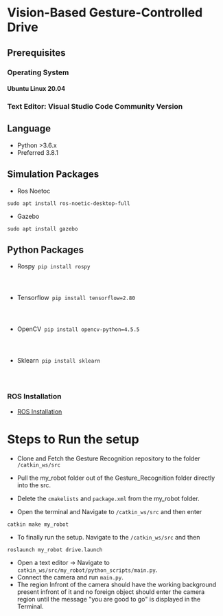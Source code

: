 
# Vision-Based Gesture-Controlled Drive

## Prerequisites

### Operating System

#### Ubuntu Linux 20.04

### Text Editor: Visual Studio Code Community Version

## Language

* Python >3.6.x
* Preferred 3.8.1

## Simulation Packages

* Ros Noetoc

<code>sudo apt install ros-noetic-desktop-full</code>

* Gazebo

<code>sudo apt install gazebo</code>

## Python Packages

* Rospy<code>
pip install rospy
</code>

* Tensorflow<code>
pip install tensorflow=2.80
</code>

* OpenCV<code>
pip install opencv-python=4.5.5
</code>

* Sklearn<code>
pip install sklearn
</code>

### ROS Installation

* <a href="http://wiki.ros.org/noetic/Installation/Ubuntu">ROS Installation</a>

<h1> Steps to Run the setup</h1>

* Clone and Fetch the Gesture Recognition repository to the folder <code>/catkin_ws/src</code>

* Pull the my_robot folder out of the Gesture_Recognition folder directly into the src.

* Delete the <code>cmakelists</code> and <code>package.xml</code> from the my_robot folder.
* Open the terminal and Navigate to <code>/catkin_ws/src</code> and then enter
```
catkin make my_robot
```
* To finally run the setup. Navigate to the <code>/catkin_ws/src</code> and then
```
roslaunch my_robot drive.launch
```

* Open a text editor -> Navigate to <code>catkin_ws/src/my_robot/python_scripts/main.py</code>.
* Connect the camera and run <code>main.py</code>.
* The region Infront of the camera should have the working background present infront of it and no foreign object should enter the camera region until the message "you are good to go" is displayed in the Terminal.
